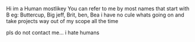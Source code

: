Hi im a Human mostlikey
You can refer to me by most names that start with B eg: Buttercup, Big jeff, Brit, ben, Bea
i have no cule whats going on and take projects way out of my scope all the time

pls do not contact me... i hate humans

